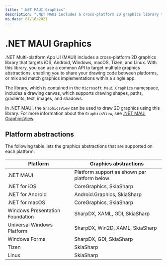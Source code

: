 ```yaml
---
title: ".NET MAUI Graphics"
description: ".NET MAUI includes a cross-platform 2D graphics library that targets iOS, Android, Windows, macOS, Tizen, and Linux."
ms.date: 07/16/2021
---
```


# .NET MAUI Graphics

.NET Multi-platform App UI (MAUI) includes a cross-platform 2D graphics library that targets iOS, Android, Windows, macOS, Tizen, and Linux. With this library, you can use a common API to target multiple graphics abstractions, enabling you to share your drawing code between platforms, or mix and match graphics implementations within a single app.

The library, which is contained in the `Microsoft.Maui.Graphics` namespace, includes a drawing canvas, which supports drawing shapes, paths, gradients, text, images, and shadows.

In .NET MAUI, the `GraphicsView` can be used to draw 2D graphics using this library. For more information about the `GraphicsView`, see [.NET MAUI GraphicsView](~/user-interface/controls/graphicsview.md).

## Platform abstractions

The following table lists the graphics abstractions that are supported on each platform:

| Platform | Graphics abstractions |
| -- | -- |
| .NET MAUI | Platform support as shown per platform below. |
| .NET for iOS | CoreGraphics, SkiaSharp |
| .NET for Android | Android.Graphics, SkiaSharp |
| .NET for macOS | CoreGraphics, SkiaSharp |
| Windows Presentation Foundation | SharpDX, XAML, GDI, SkiaSharp |
| Universal Windows Platform | SharpDX, Win2D, XAML, SkiaSharp |
| Windows Forms | SharpDX, GDI, SkiaSharp |
| Tizen | SkiaSharp |
| Linux | SkiaSharp |
